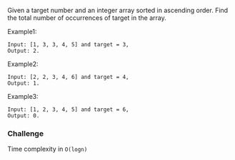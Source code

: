 Given a target number and an integer array sorted in ascending order. Find the total number of occurrences of target in the array.

Example1:
```
Input: [1, 3, 3, 4, 5] and target = 3, 
Output: 2.
```
Example2:
```
Input: [2, 2, 3, 4, 6] and target = 4, 
Output: 1.
```
Example3:
```
Input: [1, 2, 3, 4, 5] and target = 6, 
Output: 0.
```
### Challenge
Time complexity in `O(logn)`